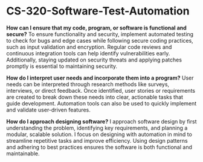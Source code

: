 # CS-320-Software-Test-Automation
**How can I ensure that my code, program, or software is functional and secure?**
To ensure functionality and security, implement automated testing to check for bugs and edge cases while following secure coding practices, such as input validation and encryption. Regular code reviews and continuous integration tools can help identify vulnerabilities early. Additionally, staying updated on security threats and applying patches promptly is essential to maintaining security.

**How do I interpret user needs and incorporate them into a program?**
User needs can be interpreted through research methods like surveys, interviews, or direct feedback. Once identified, user stories or requirements are created to break down these needs into clear, actionable tasks that guide development. Automation tools can also be used to quickly implement and validate user-driven features.

**How do I approach designing software?**
I approach software design by first understanding the problem, identifying key requirements, and planning a modular, scalable solution. I focus on designing with automation in mind to streamline repetitive tasks and improve efficiency. Using design patterns and adhering to best practices ensures the software is both functional and maintainable.






